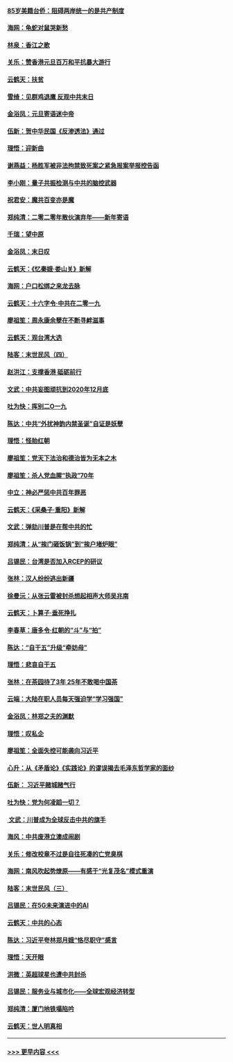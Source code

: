 #### [85岁美籍台侨：阻碍两岸统一的是共产制度](../pages/nsc993/n11765043.md?t=01040411) 
#### [海网：龟蛇对鼠哭新愁](../pages/nsc993/n11764895.md?t=01040411) 
#### [林泉：香江之歌](../pages/nsc993/n11764415.md?t=01040411) 
#### [关乐：赞香港元旦百万和平抗暴大游行](../pages/nsc993/n11764382.md?t=01040411) 
#### [云鹤天：扶贫](../pages/nsc993/n11764245.md?t=01040411) 
#### [雪绮：见群鸡退鹰  反观中共末日](../pages/nsc993/n11762112.md?t=01040411) 
#### [金浴凤：元旦寄语迷中帝](../pages/nsc993/n11761788.md?t=01040411) 
#### [伍新：贺中华民国《反渗透法》通过](../pages/nsc993/n11761994.md?t=01040411) 
#### [理悟：迎新曲](../pages/nsc993/n11761152.md?t=01040411) 
#### [谢燕益：杨胜军被非法拘禁致死案之紧急报案举报控告函](../pages/nsc993/n11756134.md?t=01040411) 
#### [李小刚：量子共振检测与中共的脑控武器](../pages/nsc993/n11754518.md?t=01040411) 
#### [祝君安：魔共百变亦是魔](../pages/nsc993/n11754469.md?t=01040411) 
#### [郑纯清：二零二零年散伙演弃年——新年寄语](../pages/nsc993/n11754195.md?t=01040411) 
#### [千瑞：望中原](../pages/nsc993/n11754159.md?t=01040411) 
#### [金浴凤：末日叹](../pages/nsc993/n11752359.md?t=01040411) 
#### [云鹤天：《忆秦娥‧娄山关》新解](../pages/nsc993/n11752348.md?t=01040411) 
#### [海网：户口松绑之来龙去脉](../pages/nsc993/n11752328.md?t=01040411) 
#### [云鹤天：十六字令‧中共在二零一九](../pages/nsc993/n11752305.md?t=01040411) 
#### [廖祖笙：周永康余孽在不断寻衅滋事](../pages/nsc993/n11751013.md?t=01040411) 
#### [云鹤天：观台湾大选](../pages/nsc993/n11751007.md?t=01040411) 
#### [陆客：末世民风（四）](../pages/nsc993/n11749203.md?t=01040411) 
#### [赵洪江：支撑香港 砥砺前行](../pages/nsc993/n11748482.md?t=01040411) 
#### [文武：中共妄图顽抗到2020年12月底](../pages/nsc993/n11748446.md?t=01040411) 
#### [吐为快：挥别二O一九](../pages/nsc993/n11748411.md?t=01040411) 
#### [陈达：中共“外扰神韵内禁圣诞”自证是妖孽](../pages/nsc993/n11748226.md?t=01040411) 
#### [理悟：怪胎红朝](../pages/nsc993/n11748206.md?t=01040411) 
#### [廖祖笙：党天下法治和德治皆为无本之木](../pages/nsc993/n11748135.md?t=01040411) 
#### [廖祖笙：杀人党血腥“执政”70年](../pages/nsc993/n11745144.md?t=01040411) 
#### [中立：神必严惩中共百年罪恶](../pages/nsc993/n11744970.md?t=01040411) 
#### [云鹤天：《采桑子‧重阳》新解](../pages/nsc993/n11744948.md?t=01040411) 
#### [文武：弹劾川普是在帮中共的忙](../pages/nsc993/n11744758.md?t=01040411) 
#### [郑纯清：从“挨门砸饭锅”到“挨户堵炉眼”](../pages/nsc993/n11744745.md?t=01040411) 
#### [吕锡民：台湾是否加入RCEP的研议](../pages/nsc993/n11744701.md?t=01040411) 
#### [张林：汉人纷纷逃出新疆](../pages/nsc993/n11743530.md?t=01040411) 
#### [徐曼沅：从张云雷被封杀想起相声大师吴兆南](../pages/nsc993/n11741816.md?t=01040411) 
#### [云鹤天：卜算子‧垂死挣扎](../pages/nsc993/n11739956.md?t=01040411) 
#### [李春草：唐多令‧红朝的“斗”与“拍”](../pages/nsc993/n11739830.md?t=01040411) 
#### [陈达：“自干五”升级“牵妨母”](../pages/nsc993/n11739724.md?t=01040411) 
#### [理悟：悲哀自干五](../pages/nsc993/n11739547.md?t=01040411) 
#### [张林：在茶园待了3年 25年不敢喝中国茶](../pages/nsc993/n11739240.md?t=01040411) 
#### [云端：大陆在职人员每天强迫学“学习强国”](../pages/nsc993/n11738735.md?t=01040411) 
#### [金浴凤：林郑之夫的渊默](../pages/nsc993/n11737735.md?t=01040411) 
#### [理悟：叹私企](../pages/nsc993/n11737715.md?t=01040411) 
#### [廖祖笙：全面失控可能袭向习近平](../pages/nsc993/n11737704.md?t=01040411) 
#### [心升：从《矛盾论》《实践论》的谬误揭去毛泽东哲学家的面纱](../pages/nsc993/n11736962.md?t=01040411) 
#### [伍新： 习近平赌城赌气行](../pages/nsc993/n11736929.md?t=01040411) 
#### [吐为快：党为何凌蹈一切？](../pages/nsc993/n11736915.md?t=01040411) 
#### [ 文武：川普成为全球反击中共的旗手](../pages/nsc993/n11736882.md?t=01040411) 
#### [海风：中共废港立澳成闹剧](../pages/nsc993/n11735857.md?t=01040411) 
#### [关乐：修改校章不过是自往死凑的亡党臭棋](../pages/nsc993/n11735097.md?t=01040411) 
#### [海网：南风吹起势燎原——有感于“光复茂名”模式重演](../pages/nsc993/n11732308.md?t=01040411) 
#### [陆客：末世民风（三）](../pages/nsc993/n11732211.md?t=01040411) 
#### [吕锡民：在5G未来演进中的AI](../pages/nsc993/n11730010.md?t=01040411) 
#### [云鹤天：中共的心态](../pages/nsc993/n11729906.md?t=01040411) 
#### [陈达：习近平夸林郑月娥“恪尽职守”感言](../pages/nsc993/n11729881.md?t=01040411) 
#### [理悟：天开眼](../pages/nsc993/n11729699.md?t=01040411) 
#### [洪微：英超球星也遭中共封杀](../pages/nsc993/n11727243.md?t=01040411) 
#### [吕锡民：服务业与城市化——全球宏观经济转型](../pages/nsc993/n11725845.md?t=01040411) 
#### [郑纯清：厦门地铁塌陷吟](../pages/nsc993/n11725813.md?t=01040411) 
#### [云鹤天：世人明真相](../pages/nsc993/n11725621.md?t=01040411) 

----
#### [ >>> 更早内容 <<< ](../indexes/nsc993-earlier.md)
